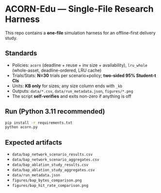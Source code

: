 # ACORN-Edu — Single-File Research Harness

This repo contains a **one-file** simulation harness for an offline-first delivery study.

## Standards
- Policies: `acorn` (deadline + reuse + inv size + availability), `lru_whole` (whole-asset, deadline-ordered, LRU cache)
- Trials/Stats: **N=30** trials per scenario×policy; **two-sided 95% Student-t CIs**
- Units: **KB only** for sizes; any size column ends with `_kb`
- Outputs: `data/*.csv`, `data/run_metadata.json`, `figures/*.png`
- The script **self-verifies** and exits non-zero if anything is off

## Run (Python 3.11 recommended)
```bash
pip install -r requirements.txt
python acorn.py
```

## Expected artifacts

* `data/bap_network_scenario_results.csv`
* `data/bap_network_scenario_aggregates.csv`
* `data/bap_ablation_study_results.csv`
* `data/bap_ablation_study_aggregates.csv`
* `data/run_metadata.json`
* `figures/bap_bytes_comparison.png`
* `figures/bap_hit_rate_comparison.png`